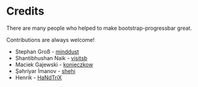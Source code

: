 # Credits

There are many people who helped to make bootstrap-progressbar great.

Contributions are always welcome!


* Stephan Groß - [minddust](https://github.com/minddust)
* Shantibhushan Naik - [visitsb](https://github.com/visitsb)
* Maciek Gajewski - [konieczkow](https://github.com/konieczkow)
* Şəhriyar İmanov - [shehi](https://github.com/shehi)
* Henrik - [HaNdTriX](https://github.com/HaNdTriX)
